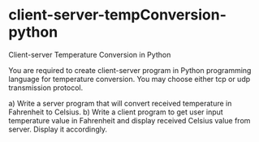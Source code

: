 # client-server-tempConversion-python
Client-server Temperature Conversion in Python

You are required to create client-server program in Python programming language for temperature conversion.  You may choose either tcp or udp transmission protocol.

a) Write a server program that will convert received temperature in Fahrenheit to Celsius.
b) Write a client program to get user input temperature value in Fahrenheit and display received Celsius value from server.  Display it accordingly.

